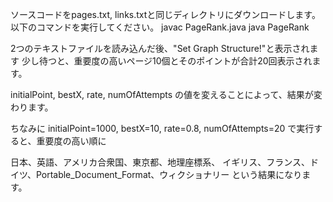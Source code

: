 ソースコードをpages.txt, links.txtと同じディレクトリにダウンロードします。
以下のコマンドを実行してください。
javac PageRank.java
java PageRank

2つのテキストファイルを読み込んだ後、"Set Graph Structure!"と表示されます
少し待つと、重要度の高いページ10個とそのポイントが合計20回表示されます。

initialPoint, bestX, rate, numOfAttempts
の値を変えることによって、結果が変わります。

ちなみに
initialPoint=1000, 
bestX=10, 
rate=0.8, 
numOfAttempts=20
で実行すると、重要度の高い順に

日本、英語、アメリカ合衆国、東京都、地理座標系、
イギリス、フランス、ドイツ、Portable_Document_Format、ウィクショナリー
という結果になります。
